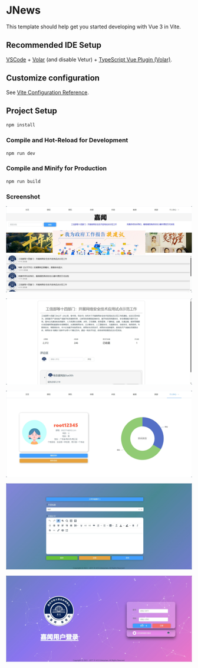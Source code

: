 # JNews

This template should help get you started developing with Vue 3 in Vite.

## Recommended IDE Setup

[VSCode](https://code.visualstudio.com/) + [Volar](https://marketplace.visualstudio.com/items?itemName=Vue.volar) (and disable Vetur) + [TypeScript Vue Plugin (Volar)](https://marketplace.visualstudio.com/items?itemName=Vue.vscode-typescript-vue-plugin).

## Customize configuration

See [Vite Configuration Reference](https://vitejs.dev/config/).

## Project Setup

```sh
npm install
```

### Compile and Hot-Reload for Development

```sh
npm run dev
```

### Compile and Minify for Production

```sh
npm run build
```

### Screenshot

![image-20231221114914938](.\ReadMeConfig\image-20231221114914938.png)

![image-20231221115115241](.\ReadMeConfig\image-20231221115115241.png)

![image-20231221115231868](.\ReadMeConfig\image-20231221115231868.png)

![image-20231221115315862](.\ReadMeConfig\image-20231221115315862.png)

![image-20231221115914577](.\ReadMeConfig\image-20231221115914577.png)
